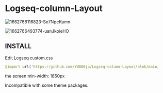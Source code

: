 # Logseq-column-Layout

![1662768116823-So7NpcKumn](https://user-images.githubusercontent.com/111847207/189483249-87505a6e-29f5-4ee5-91f7-961be542da16.png)

![1662766493774-uanJkoieHO](https://user-images.githubusercontent.com/111847207/189483251-1e3adcba-0573-462b-8a61-daa52329effd.png)


## INSTALL

Edit Logseq custom.css

```clojure
@import url('https://github.com/YU000jp/Logseq-column-Layout/blob/main/custom.css');
```

the screen min-width: 1850px

Incompatible with some theme packages.
